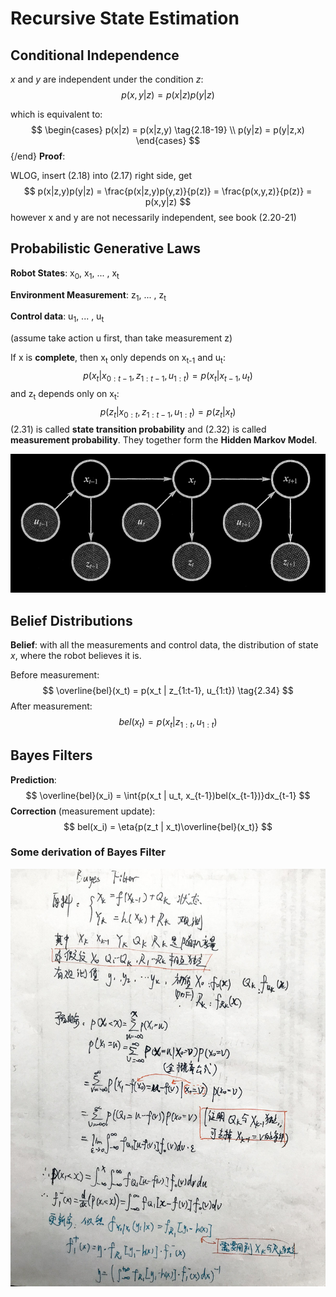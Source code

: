 # Recursive State Estimation

## Conditional Independence

*x* and *y* are independent under the condition *z*:
$$
p(x,y|z) = p(x|z)p(y|z) \tag{2.17}
$$

which is equivalent to:
$$
\begin{cases} 
   p(x|z) = p(x|z,y) \tag{2.18-19}
\\ p(y|z) = p(y|z,x)
\end{cases}
$$ {/end}
**Proof**:

WLOG, insert (2.18) into (2.17) right side, get
$$
p(x|z,y)p(y|z) = \frac{p(x|z,y)p(y,z)}{p(z)} = \frac{p(x,y,z)}{p(z)} = p(x,y|z)
$$
however x and y are not necessarily independent, see book (2.20-21)

## Probabilistic Generative Laws

**Robot States**: x<sub>0</sub>, x<sub>1</sub>, ... , x<sub>t</sub>

**Environment Measurement**: z<sub>1</sub>, ... , z<sub>t</sub>

**Control data**: u<sub>1</sub>, ... , u<sub>t</sub>

(assume take action u first, than take measurement z)

If x is **complete**, then x<sub>t</sub> only depends on x<sub>t-1</sub> and u<sub>t</sub>:
$$
p(x_t|x_{0:t-1},z_{1:t-1},u_{1:t}) = p(x_t|x_{t-1}, u_t) \tag{2.31}
$$
and z<sub>t</sub> depends only on x<sub>t</sub>:
$$
p(z_t|x_{0:t},z_{1:t-1},u_{1:t}) = p(z_t|x_t) \tag{2.32}
$$
(2.31) is called **state transition probability** and (2.32) is called **measurement probability**. They together form the **Hidden Markov Model**.

![](pics/HMM.png)

## Belief Distributions

**Belief**: with all the measurements and control data, the distribution of state *x*, where the robot believes it is.

Before measurement:
$$
\overline{bel}(x_t) = p(x_t | z_{1:t-1}, u_{1:t}) \tag{2.34}
$$
After measurement:
$$
bel(x_t) = p(x_t | z_{1:t}, u_{1:t}) \tag{2.33}
$$

## Bayes Filters

**Prediction**:
$$
\overline{bel}(x_i) = \int{p(x_t | u_t, x_{t-1})bel(x_{t-1})}dx_{t-1}
$$
**Correction** (measurement update): 
$$
bel(x_i) = \eta{p(z_t | x_t)\overline{bel}(x_t)}
$$

### Some derivation of Bayes Filter

![](pics/bayes_filter_0.jpg)